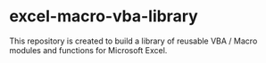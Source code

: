 # excel-macro-vba-library
This repository is created to build a library of reusable VBA / Macro modules and functions for Microsoft Excel.

